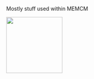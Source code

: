 Mostly stuff used within MEMCM

<img src="https://media1.tenor.com/images/841aeb9f113999616d097b414c539dfd/tenor.gif?itemid=5368357" width="150" height="150" />
